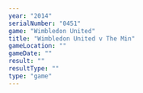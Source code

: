 ```yaml
---
year: "2014"
serialNumber: "0451" 
game: "Wimbledon United"
title: "Wimbledon United v The Min"
gameLocation: ""
gameDate: ""
result: ""
resultType: ""
type: "game"
---
```

